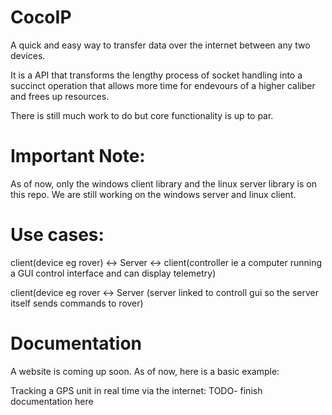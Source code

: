 # CocoIP
A quick and easy way to transfer data over the internet between any two devices.

It is a API that transforms the lengthy process of socket handling into a succinct operation that allows more time for endevours of a higher caliber and frees up resources.

There is still much work to do but core functionality is up to par.

# Important Note:
As of now, only the windows client library and the linux server library is on this repo. We are still working on the windows server and linux client.

# Use cases:
client(device eg rover) <-> Server <-> client(controller ie a computer running a GUI control interface and can display telemetry)

client(device eg rover <-> Server (server linked to controll gui so the server itself sends commands to rover)

# Documentation
A website is coming up soon. As of now, here is a basic example:

Tracking a GPS unit in real time via the internet:
TODO- finish documentation here
